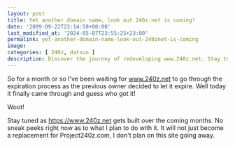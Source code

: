 ```yaml
---
layout: post
title: Yet another domain name, look out 240z.net is coming!
date: '2009-09-22T23:14:50+00:00'
last_modified_at: '2024-05-07T23:55:25+23:00'
permalink: yet-another-domain-name-look-out-240znet-is-coming
image: 
categories: [ 240z, datsun ]
description: Discover the journey of redeveloping www.240z.net. Stay tuned, without sneak peeks, as we transform this expired website.
---
```


So for a month or so I've been waiting for <a href="https://www.240z.net">www.240z.net</a> to go through the expiration process as the previous owner decided to let it expire. Well today it finally came through and guess who got it! 

Woot!

Stay tuned as <a href="https://www.240z.net">https://www.240z.net</a> gets built over the coming months. No sneak peeks right now as to what I plan to do with it. It will not just become a replacement for Project240z.com, I don't plan on this site going away.
 


